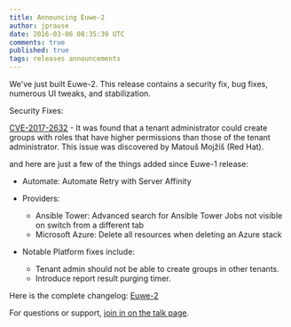 ```yaml
---
title: Announcing Euwe-2
author: jprause
date: 2016-03-06 08:35:39 UTC
comments: true
published: true
tags: releases announcements
---
```


We've just built Euwe-2. This release contains a security fix, bug fixes, numerous UI tweaks, and stabilization.

Security Fixes:

[CVE-2017-2632](https://access.redhat.com/security/cve/CVE-2017-2632) - It was found that a tenant administrator could create groups with roles that have higher permissions than those of the tenant administrator.
This issue was discovered by Matouš Mojžíš (Red Hat).

and here are just a few of the things added since Euwe-1 release:
- Automate: Automate Retry with Server Affinity
- Providers:
  * Ansible Tower: Advanced search for Ansible Tower Jobs not visible on switch from a different tab
  * Microsoft Azure: Delete all resources when deleting an Azure stack

- Notable Platform fixes include:
  * Tenant admin should not be able to create groups in other tenants.
  * Introduce report result purging timer. 

Here is the complete changelog:
[Euwe-2](https://github.com/ManageIQ/manageiq/blob/euwe/CHANGELOG.md)

For questions or support,
[join in on the talk page](http://talk.manageiq.org/).
